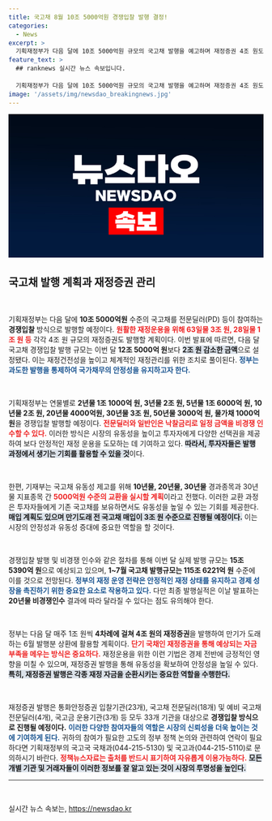 ```yaml
---
title: 국고채 8월 10조 5000억원 경쟁입찰 발행 결정!
categories:
  - News
excerpt: >
  기획재정부가 다음 달에 10조 5000억원 규모의 국고채 발행을 예고하며 재정증권 4조 원도 발행할 계획을 발표했다. 줄어든 경쟁입찰 및 매입 규모가 재정 운용에 미치는 영향은? 클릭해서 확인해 보세요!
feature_text: >
  ## ranknews 실시간 뉴스 속보입니다.

  기획재정부가 다음 달에 10조 5000억원 규모의 국고채 발행을 예고하며 재정증권 4조 원도 발행할 계획을 발표했다. 줄어든 경쟁입찰 및 매입 규모가 재정 운용에 미치는 영향은? 클릭해서 확인해 보세요!
image: '/assets/img/newsdao_breakingnews.jpg'
---
```


<p><img src="/assets/img/newsdao_breakingnews.jpg" alt="ranknews 속보" /></p>

<h2 data-ke-size="size26">국고채 발행 계획과 재정증권 관리</h2>

<p data-ke-size="size16">&nbsp;</p>

<p>기획재정부는 다음 달에 <b>10조 5000억원</b> 수준의 국고채를 전문딜러(PD) 등이 참여하는 <b>경쟁입찰</b> 방식으로 발행할 예정이다. <b><span style="color: #ee2323;">원활한 재정운용을 위해 63일물 3조 원, 28일물 1조 원 등</span></b> 각각 4조 원 규모의 재정증권도 발행할 계획이다. 이번 발표에 따르면, 다음 달 국고채 경쟁입찰 발행 규모는 이번 달 <b>12조 5000억 원</b>보다 <b><span style="background-color: #21538527;">2조 원 감소한 금액</span></b>으로 설정됐다. 이는 재정건전성을 높이고 체계적인 재정관리를 위한 조치로 풀이된다. <b><span style="color: #1a5490;">정부는 과도한 발행을 통제하여 국가채무의 안정성을 유지하고자 한다.</span></b></p></p>

<p data-ke-size="size16">&nbsp;</p>

<p>기획재정부는 연물별로 <b>2년물 1조 1000억 원, 3년물 2조 원, 5년물 1조 6000억 원, 10년물 2조 원, 20년물 4000억원, 30년물 3조 원, 50년물 3000억 원, 물가채 1000억 원</b>을 경쟁입찰 발행할 예정이다. <b><span style="color: #ee2323;">전문딜러와 일반인은 낙찰금리로 일정 금액을 비경쟁 인수할 수 있다.</span></b> 이러한 방식은 시장의 유동성을 높이고 투자자에게 다양한 선택권을 제공하여 보다 안정적인 재정 운용을 도모하는 데 기여하고 있다. <b><span style="background-color: #21538527;">따라서, 투자자들은 발행 과정에서 생기는 기회를 활용할 수 있을 것</span></b>이다.</p></p>

<p data-ke-size="size16">&nbsp;</p>

<p>한편, 기재부는 국고채 유동성 제고를 위해 <b>10년물, 20년물, 30년물</b> 경과종목과 30년물 지표종목 간 <b><span style="color: #ee2323;">5000억원 수준의 교환을 실시할 계획</span></b>이라고 전했다. 이러한 교환 과정은 투자자들에게 기존 국고채를 보유하면서도 유동성을 높일 수 있는 기회를 제공한다. <b><span style="background-color: #21538527;">매입 계획도 있으며 만기도래 전 국고채 매입이 3조 원 수준으로 진행될 예정이다.</span></b> 이는 시장의 안정성과 유동성 증대에 중요한 역할을 할 것이다.</p></p>

<p data-ke-size="size16">&nbsp;</p>

<p>경쟁입찰 발행 및 비경쟁 인수와 같은 절차를 통해 이번 달 실제 발행 규모는 <b>15조 5390억 원</b>으로 예상되고 있으며, <b>1~7월 국고채 발행규모는 115조 6221억 원</b> 수준에 이를 것으로 전망된다. <b><span style="color: #1a5490;">정부의 재정 운영 전략은 안정적인 재정 상태를 유지하고 경제 성장을 촉진하기 위한 중요한 요소로 작용하고 있다.</span></b> 다만 최종 발행실적은 이날 발표하는 <b>20년물 비경쟁인수</b> 결과에 따라 달라질 수 있다는 점도 유의해야 한다.</p></p>

<p data-ke-size="size16">&nbsp;</p>

<p>정부는 다음 달 매주 1조 원씩 <b>4차례에 걸쳐 4조 원의 재정증권</b>을 발행하여 만기가 도래하는 6월 발행분 상환에 활용할 계획이다. <b><span style="color: #ee2323;">단기 국채인 재정증권을 통해 예상되는 자금 부족을 메우는 방식은 중요하다.</span></b> 재정운용을 위한 이런 기법은 경제 전반에 긍정적인 영향을 미칠 수 있으며, 재정증권 발행을 통해 유동성을 확보하여 안정성을 높일 수 있다. <b><span style="background-color: #21538527;">특히, 재정증권 발행은 각종 재정 자금을 순환시키는 중요한 역할을 수행한다.</span></b></p></p>

<p data-ke-size="size16">&nbsp;</p>

<p>재정증권 발행은 통화안정증권 입찰기관(23개), 국고채 전문딜러(18개) 및 예비 국고채 전문딜러(4개), 국고금 운용기관(3개) 등 모두 33개 기관을 대상으로 <b>경쟁입찰 방식으로 진행될 예정이다.</b> <b><span style="color: #1a5490;">이러한 다양한 참여자들의 역할은 시장의 신뢰성을 더욱 높이는 것에 기여하게 된다.</span></b> 귀하의 참여가 필요한 고도의 정부 정책 논의와 관련하여 연락이 필요하다면 기획재정부의 국고국 국채과(044-215-5130) 및 국고과(044-215-5110)로 문의하시기 바란다. <b><span style="color: #ee2323;">정책뉴스자료는 출처를 반드시 표기하여 자유롭게 이용가능하다.</span></b> <b><span style="background-color: #21538527;">모든 개별 기관 및 거래자들이 이러한 정보를 잘 알고 있는 것이 시장의 투명성을 높인다.</span></b></p></p>

<hr>

<p data-ke-size="size16">&nbsp;</p>
실시간 뉴스 속보는, <a href="https://newsdao.kr" rel="dofollow">https://newsdao.kr</a>


